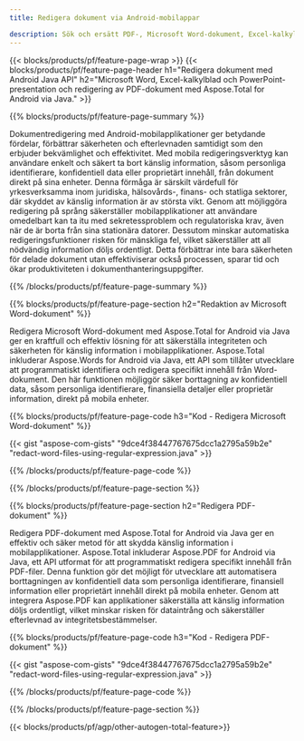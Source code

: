 ```yaml
---
title: Redigera dokument via Android-mobilappar 

description: Sök och ersätt PDF-, Microsoft Word-dokument, Excel-kalkylblad och PowerPoint-presentationsdata via mobil Android-applikation.
---
```


{{< blocks/products/pf/feature-page-wrap >}}
{{< blocks/products/pf/feature-page-header h1="Redigera dokument med Android Java API" h2="Microsoft Word, Excel-kalkylblad och PowerPoint-presentation och redigering av PDF-dokument med Aspose.Total for Android via Java." >}}

{{% blocks/products/pf/feature-page-summary %}}

Dokumentredigering med Android-mobilapplikationer ger betydande fördelar, förbättrar säkerheten och efterlevnaden samtidigt som den erbjuder bekvämlighet och effektivitet. Med mobila redigeringsverktyg kan användare enkelt och säkert ta bort känslig information, såsom personliga identifierare, konfidentiell data eller proprietärt innehåll, från dokument direkt på sina enheter. Denna förmåga är särskilt värdefull för yrkesverksamma inom juridiska, hälsovårds-, finans- och statliga sektorer, där skyddet av känslig information är av största vikt. Genom att möjliggöra redigering på språng säkerställer mobilapplikationer att användare omedelbart kan ta itu med sekretessproblem och regulatoriska krav, även när de är borta från sina stationära datorer. Dessutom minskar automatiska redigeringsfunktioner risken för mänskliga fel, vilket säkerställer att all nödvändig information döljs ordentligt. Detta förbättrar inte bara säkerheten för delade dokument utan effektiviserar också processen, sparar tid och ökar produktiviteten i dokumenthanteringsuppgifter.

{{% /blocks/products/pf/feature-page-summary  %}}

{{% blocks/products/pf/feature-page-section  h2="Redaktion av Microsoft Word-dokument" %}}

Redigera Microsoft Word-dokument med Aspose.Total for Android via Java ger en kraftfull och effektiv lösning för att säkerställa integriteten och säkerheten för känslig information i mobilapplikationer. Aspose.Total inkluderar Aspose.Words for Android via Java, ett API som tillåter utvecklare att programmatiskt identifiera och redigera specifikt innehåll från Word-dokument. Den här funktionen möjliggör säker borttagning av konfidentiell data, såsom personliga identifierare, finansiella detaljer eller proprietär information, direkt på mobila enheter. 

{{% blocks/products/pf/feature-page-code h3="Kod - Redigera Microsoft Word-dokument" %}}

{{< gist "aspose-com-gists" "9dce4f38447767675dcc1a2795a59b2e" "redact-word-files-using-regular-expression.java" >}}

{{% /blocks/products/pf/feature-page-code  %}}

{{% /blocks/products/pf/feature-page-section %}}

{{% blocks/products/pf/feature-page-section  h2="Redigera PDF-dokument" %}}

Redigera PDF-dokument med Aspose.Total for Android via Java ger en effektiv och säker metod för att skydda känslig information i mobilapplikationer. Aspose.Total inkluderar Aspose.PDF for Android via Java, ett API utformat för att programmatiskt redigera specifikt innehåll från PDF-filer. Denna funktion gör det möjligt för utvecklare att automatisera borttagningen av konfidentiell data som personliga identifierare, finansiell information eller proprietärt innehåll direkt på mobila enheter. Genom att integrera Aspose.PDF kan applikationer säkerställa att känslig information döljs ordentligt, vilket minskar risken för dataintrång och säkerställer efterlevnad av integritetsbestämmelser.

{{% blocks/products/pf/feature-page-code h3="Kod - Redigera PDF-dokument" %}}

{{< gist "aspose-com-gists" "9dce4f38447767675dcc1a2795a59b2e" "redact-word-files-using-regular-expression.java" >}}

{{% /blocks/products/pf/feature-page-code  %}}

{{% /blocks/products/pf/feature-page-section %}}

{{< blocks/products/pf/agp/other-autogen-total-feature>}}